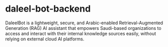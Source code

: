 # daleel-bot-backend
DaleelBot is a lightweight, secure, and Arabic-enabled Retrieval-Augmented Generation (RAG) AI assistant that empowers Saudi-based organizations to access and interact with their internal knowledge sources easily, without relying on external cloud AI platforms.
